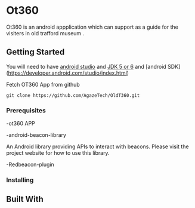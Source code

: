 # Ot360
Ot360 is an android appplication which can support as a guide for the visiters in old trafford museum .

## Getting Started
You will need to have [android studio](https://developer.android.com/studio/index.html) and [JDK 5 or 6](http://www.oracle.com/technetwork/java/javase/downloads/index.html)  and [android SDK] (https://developer.android.com/studio/index.html)

Fetch OT360 App from github
```
git clone https://github.com/AgazeTech/OldT360.git

```
### Prerequisites

-ot360 APP

-android-beacon-library

An Android library providing APIs to interact with beacons. Please visit the project website for how to use this library.


-Redbeacon-plugin

### Installing
## Built With


